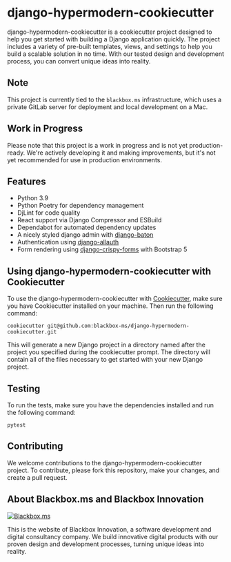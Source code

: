 django-hypermodern-cookiecutter
===============================

django-hypermodern-cookiecutter is a cookiecutter project designed to help you get started with building a Django application quickly. The project includes a variety of pre-built templates, views, and settings to help you build a scalable solution in no time. With our tested design and development process, you can convert unique ideas into reality.

Note
----

This project is currently tied to the `blackbox.ms` infrastructure, which uses a private GitLab server for deployment and local development on a Mac.

Work in Progress
----------------

Please note that this project is a work in progress and is not yet production-ready. We're actively developing it and making improvements, but it's not yet recommended for use in production environments.

Features
--------

-   Python 3.9
-   Python Poetry for dependency management
-   DjLint for code quality
-   React support via Django Compressor and ESBuild
-   Dependabot for automated dependency updates
-   A nicely styled django admin with [django-baton](https://github.com/otto-torino/django-baton)
-   Authentication using [django-allauth](https://github.com/pennersr/django-allauth)
-   Form rendering using [django-crispy-forms](https://github.com/django-crispy-forms/django-crispy-forms) with Bootstrap 5

Using django-hypermodern-cookiecutter with Cookiecutter
-------------------------------------------------------

To use the django-hypermodern-cookiecutter with [Cookiecutter](https://cookiecutter.readthedocs.io/en/latest/), make sure you have Cookiecutter installed on your machine. Then run the following command:

`cookiecutter git@github.com:blackbox-ms/django-hypermodern-cookiecutter.git`

This will generate a new Django project in a directory named after the project you specified during the cookiecutter prompt. The directory will contain all of the files necessary to get started with your new Django project.

Testing
-------

To run the tests, make sure you have the dependencies installed and run the following command:

`pytest`

Contributing
------------

We welcome contributions to the django-hypermodern-cookiecutter project. To contribute, please fork this repository, make your changes, and create a pull request.

About Blackbox.ms and Blackbox Innovation
-----------------------------------------

[![Blackbox.ms](https://www.blackbox.ms/assets/img/large-logo-on-white.svg)](https://blackbox.ms) 

This is the website of Blackbox Innovation, a software development and digital consultancy company. We build innovative digital products with our proven design and development processes, turning unique ideas into reality.
